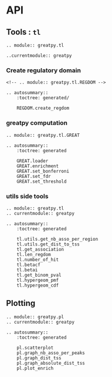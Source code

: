 # API

## Tools : `tl`
```{eval-rst}
.. module:: greatpy.tl
```

```
..currentmodule:: greatpy
```
### Create regulatory domain 
```{eval-rst}
<!-- .. module:: greatpy.tl.REGDOM -->

.. autosummary::
    :toctree: generated/

    REGDOM.create_regdom
```

### greatpy computation
```{eval-rst}
.. module:: greatpy.tl.GREAT

.. autosummary::
    :toctree: generated

    GREAT.loader
    GREAT.enrichment
    GREAT.set_bonferroni
    GREAT.set_fdr
    GREAT.set_threshold
```
### utils side tools
```{eval-rst}
.. module:: greatpy.tl
.. currentmodule:: greatpy

.. autosummary::
    :toctree: generated

    tl.utils.get_nb_asso_per_region 
    tl.utils.get_dist_to_tss
    tl.get_association
    tl.len_regdom 
    tl.number_of_hit
    tl.betacf
    tl.betai
    tl.get_binom_pval 
    tl.hypergeom_pmf 
    tl.hypergeom_cdf
```

## Plotting

```{eval-rst}
.. module:: greatpy.pl
.. currentmodule:: greatpy

.. autosummary::
    :toctree: generated

    pl.scatterplot
    pl.graph_nb_asso_per_peaks
    pl.graph_dist_tss
    pl.graph_absolute_dist_tss
    pl.plot_enrich
```
